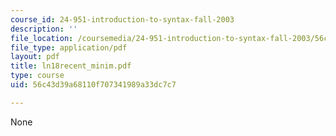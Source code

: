 ```yaml
---
course_id: 24-951-introduction-to-syntax-fall-2003
description: ''
file_location: /coursemedia/24-951-introduction-to-syntax-fall-2003/56c43d39a68110f707341989a33dc7c7_ln18recent_minim.pdf
file_type: application/pdf
layout: pdf
title: ln18recent_minim.pdf
type: course
uid: 56c43d39a68110f707341989a33dc7c7

---
```

None